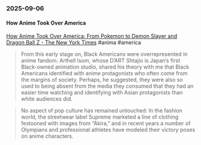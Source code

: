 ### 2025-09-06
#### How Anime Took Over America
[How Anime Took Over America: From Pokemon to Demon Slayer and Dragon Ball Z - The New York Times](https://www.nytimes.com/interactive/2025/09/03/magazine/anime-manga-pokemon-demon-slayer-dragon-ball-z.html) #anima #america 

> From this early stage on, Black Americans were overrepresented in anime fandom. Arthell Isom, whose D’ART Shtajio is Japan’s first Black-owned animation studio, shared his theory with me that Black Americans identified with anime protagonists who often come from the margins of society. Perhaps, he suggested, they were also so used to being absent from the media they consumed that they had an easier time watching and identifying with Asian protagonists than white audiences did.

> No aspect of pop culture has remained untouched: In the fashion world, the streetwear label Supreme marketed a line of clothing festooned with images from “Akira,” and in recent years a number of Olympians and professional athletes have modeled their victory poses on anime characters.

